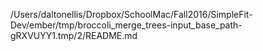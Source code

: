 /Users/daltonellis/Dropbox/SchoolMac/Fall2016/SimpleFit-Dev/ember/tmp/broccoli_merge_trees-input_base_path-gRXVUYY1.tmp/2/README.md